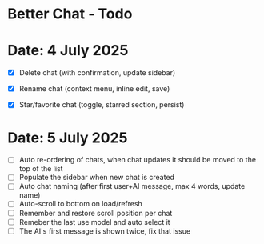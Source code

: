 # Better Chat - Todo

# Date: 4 July 2025
- [x] Delete chat (with confirmation, update sidebar)
- [x] Rename chat (context menu, inline edit, save)
- [x] Star/favorite chat (toggle, starred section, persist)


# Date: 5 July 2025
- [ ] Auto re-ordering of chats, when chat updates it should be moved to the top of the list
- [ ] Populate the sidebar when new chat is created
- [ ] Auto chat naming (after first user+AI message, max 4 words, update name)
- [ ] Auto-scroll to bottom on load/refresh
- [ ] Remember and restore scroll position per chat
- [ ] Remeber the last use model and auto select it
- [ ] The AI's first message is shown twice, fix that issue
